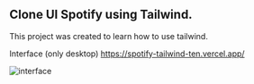 ## Clone UI Spotify using Tailwind.

This project was created to learn how to use tailwind.

Interface (only desktop) https://spotify-tailwind-ten.vercel.app/

![interface](https://user-images.githubusercontent.com/11641279/234129797-3ff9897a-e5c4-4bbe-9281-06be8c3ffcec.png)
